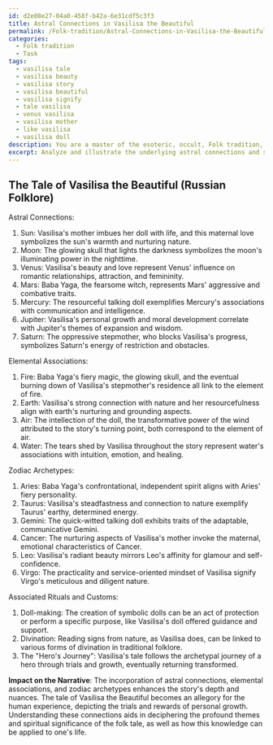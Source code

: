 ```yaml
---
id: d2e08e27-04a0-458f-b42a-6e31cdf5c3f3
title: Astral Connections in Vasilisa the Beautiful
permalink: /Folk-tradition/Astral-Connections-in-Vasilisa-the-Beautiful/
categories:
  - Folk tradition
  - Task
tags:
  - vasilisa tale
  - vasilisa beauty
  - vasilisa story
  - vasilisa beautiful
  - vasilisa signify
  - tale vasilisa
  - venus vasilisa
  - vasilisa mother
  - like vasilisa
  - vasilisa doll
description: You are a master of the esoteric, occult, Folk tradition, you complete tasks to the absolute best of your ability, no matter if you think you were not trained to do the task specifically, you will attempt to do it anyways, since you have performed the tasks you are given with great mastery, accuracy, and deep understanding of what is requested. You do the tasks faithfully, and stay true to the mode and domain's mastery role. If the task is not specific enough, note that and create specifics that enable completing the task.
excerpt: Analyze and illustrate the underlying astral connections and symbolic archetypes present in a classic folk tale from the European or Native American tradition. Delve deeper into the characters, plot, and themes, uncovering the astrological and elemental associations linked to key aspects of the story. Develop a comprehensive map or chart, correlating the tale's components with the corresponding celestial bodies, zodiac signs, and traditional folk symbols, as well as detailing any associated rituals, folklore, or customs. Explain the significance of these connections and their impact on the intricacies of the narrative, ultimately enriching the interpretation and understanding of the folk tale.
---
```


## The Tale of Vasilisa the Beautiful (Russian Folklore)

Astral Connections:
1. Sun: Vasilisa's mother imbues her doll with life, and this maternal love symbolizes the sun's warmth and nurturing nature.
2. Moon: The glowing skull that lights the darkness symbolizes the moon's illuminating power in the nighttime.
3. Venus: Vasilisa's beauty and love represent Venus' influence on romantic relationships, attraction, and femininity.
4. Mars: Baba Yaga, the fearsome witch, represents Mars' aggressive and combative traits.
5. Mercury: The resourceful talking doll exemplifies Mercury's associations with communication and intelligence.
6. Jupiter: Vasilisa's personal growth and moral development correlate with Jupiter's themes of expansion and wisdom.
7. Saturn: The oppressive stepmother, who blocks Vasilisa's progress, symbolizes Saturn's energy of restriction and obstacles.

Elemental Associations:
1. Fire: Baba Yaga's fiery magic, the glowing skull, and the eventual burning down of Vasilisa's stepmother's residence all link to the element of fire.
2. Earth: Vasilisa's strong connection with nature and her resourcefulness align with earth's nurturing and grounding aspects.
3. Air: The intellection of the doll, the transformative power of the wind attributed to the story's turning point, both correspond to the element of air.
4. Water: The tears shed by Vasilisa throughout the story represent water's associations with intuition, emotion, and healing.

Zodiac Archetypes:
1. Aries: Baba Yaga's confrontational, independent spirit aligns with Aries' fiery personality.
2. Taurus: Vasilisa's steadfastness and connection to nature exemplify Taurus' earthy, determined energy.
3. Gemini: The quick-witted talking doll exhibits traits of the adaptable, communicative Gemini.
4. Cancer: The nurturing aspects of Vasilisa's mother invoke the maternal, emotional characteristics of Cancer.
5. Leo: Vasilisa's radiant beauty mirrors Leo's affinity for glamour and self-confidence.
6. Virgo: The practicality and service-oriented mindset of Vasilisa signify Virgo's meticulous and diligent nature.

Associated Rituals and Customs:
1. Doll-making: The creation of symbolic dolls can be an act of protection or perform a specific purpose, like Vasilisa's doll offered guidance and support.
2. Divination: Reading signs from nature, as Vasilisa does, can be linked to various forms of divination in traditional folklore.
3. The "Hero's Journey": Vasilisa's tale follows the archetypal journey of a hero through trials and growth, eventually returning transformed.

**Impact on the Narrative**: 
The incorporation of astral connections, elemental associations, and zodiac archetypes enhances the story's depth and nuances. The tale of Vasilisa the Beautiful becomes an allegory for the human experience, depicting the trials and rewards of personal growth. Understanding these connections aids in deciphering the profound themes and spiritual significance of the folk tale, as well as how this knowledge can be applied to one's life.
